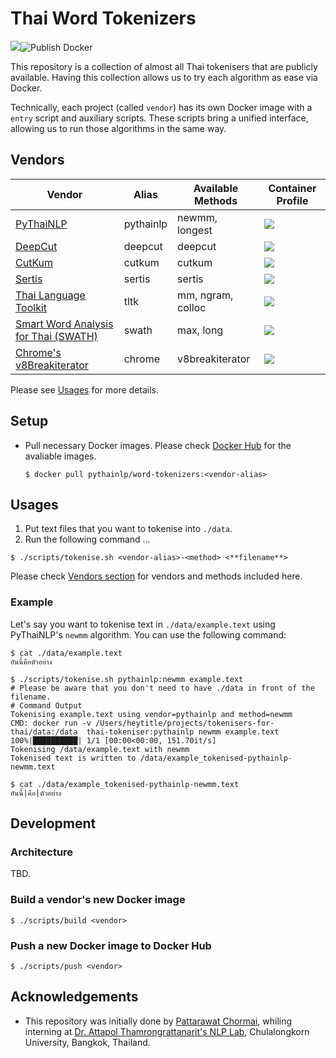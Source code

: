 # Thai Word Tokenizers

[![](https://img.shields.io/docker/pulls/pythainlp/word-tokenizers.svg)](https://hub.docker.com/r/pythainlp/word-tokenizers/tags)![Publish Docker](https://github.com/PyThaiNLP/docker-thai-tokenizers/workflows/Publish%20Docker/badge.svg)

This repository is a collection of almost all Thai tokenisers that are publicly available. Having this collection allows us to try each algorithm as ease via Docker.

Technically, each project (called  `vendor`) has its own Docker image with a `entry` script and auxiliary scripts.
These scripts bring a unified interface, allowing us to run those algorithms in the same way.

## Vendors 
| Vendor | Alias | Available Methods | Container Profile |
|---|---|---| --- |
| [PyThaiNLP][pythainlp] | pythainlp | newmm, longest  | ![](https://images.microbadger.com/badges/image/pythainlp/word-tokenizers:pythainlp.svg)|
| [DeepCut][deepcut] | deepcut |  deepcut  | ![](https://images.microbadger.com/badges/image/pythainlp/word-tokenizers:deepcut.svg)|
| [CutKum][cutkum]  |  cutkum  | cutkum | ![](https://images.microbadger.com/badges/image/pythainlp/word-tokenizers:cutkum.svg)|
| [Sertis][sertis] | sertis | sertis | ![](https://images.microbadger.com/badges/image/pythainlp/word-tokenizers:sertis.svg) |
| [Thai Language Toolkit][tltk]  |  tltk | mm, ngram, colloc | ![](https://images.microbadger.com/badges/image/pythainlp/word-tokenizers:tltk.svg)|
| [Smart Word Analysis for Thai (SWATH)][swath] | swath | max, long |![](https://images.microbadger.com/badges/image/pythainlp/word-tokenizers:swath.svg) |
| [Chrome's v8Breakiterator][chromev8] | chrome | v8breakiterator |![](https://images.microbadger.com/badges/image/pythainlp/word-tokenizers:chrome.svg) |

Please see [Usages](#usages) for more details.

## Setup
- Pull necessary Docker images. Please check [Docker Hub][dockerhub] for the avaliable images.
  ```
  $ docker pull pythainlp/word-tokenizers:<vendor-alias>
  ```
## Usages
1. Put text files that you want to tokenise into `./data`.
2. Run the following command ...
  ```
  $ ./scripts/tokenise.sh <vendor-alias>-<method> <**filename**>
  ```
  Please check [Vendors section](#vendors) for vendors and methods included here.

### Example
Let's say you want to tokenise text in `./data/example.text` using PyThaiNLP's `newmm` algorithm. You can use the following command:
```
$ cat ./data/example.text
อันนี้คือตัวอย่าง

$ ./scripts/tokenise.sh pythainlp:newmm example.text
# Please be aware that you don't need to have ./data in front of the filename.
# Command Output
Tokenising example.text using vendor=pythainlp and method=newmm
CMD: docker run -v /Users/heytitle/projects/tokenisers-for-thai/data:/data  thai-tokeniser:pythainlp newmm example.text
100%|██████████| 1/1 [00:00<00:00, 151.70it/s]
Tokenising /data/example.text with newmm
Tokenised text is written to /data/example_tokenised-pythainlp-newmm.text

$ cat ./data/example_tokenised-pythainlp-newmm.text
อันนี้|คือ|ตัวอย่าง
```

## Development
### Architecture
TBD.

### Build a vendor's new Docker image
```
$ ./scripts/build <vendor>
```

### Push a new Docker image to Docker Hub
```
$ ./scripts/push <vendor>
```

## Acknowledgements
- This repository was initially done by [Pattarawat Chormai][pat], whiling interning at [Dr. Attapol Thamrongrattanarit's NLP Lab][ate], Chulalongkorn University, Bangkok, Thailand.

[pythainlp]: https://github.com/PyThaiNLP/pythainlp
[deepcut]: https://github.com/rkcosmos/deepcut
[cutkum]: https://github.com/pucktada/cutkum
[tltk]: https://pypi.python.org/pypi/tltk/
[swath]: https://github.com/tlwg/swath
[dockerhub]: https://hub.docker.com/r/pythainlp/word-tokenizers/tags
[ate]: https://attapol.github.io/lab.html
[sertis]: https://github.com/sertiscorp/thai-word-segmentation
[pat]: http://pat.chormai.org
[chromev8]: https://chromium.googlesource.com/external/v8-i18n/+/3bd86474e6728097a22381ce46f1efa5b0a3c7d5/src/break-iterator.cc
